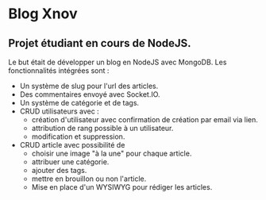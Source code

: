 # Blog Xnov
## Projet étudiant en cours de NodeJS.

Le but était de développer un blog en NodeJS avec MongoDB. Les fonctionnalités intégrées sont :
* Un système de slug pour l'url des articles.
* Des commentaires envoyé avec Socket.IO.
* Un système de catégorie et de tags.
* CRUD utilisateurs avec :
    * création d'utilisateur avec confirmation de création par email via lien.
    * attribution de rang possible à un utilisateur.
    * modification et suppression.
* CRUD article avec possibilité de
    * choisir une image "à la une" pour chaque article.
    * attribuer une catégorie.
    * ajouter des tags.
    * mettre en brouillon ou non l'article.
    * Mise en place d'un WYSIWYG pour rédiger les articles.
    
